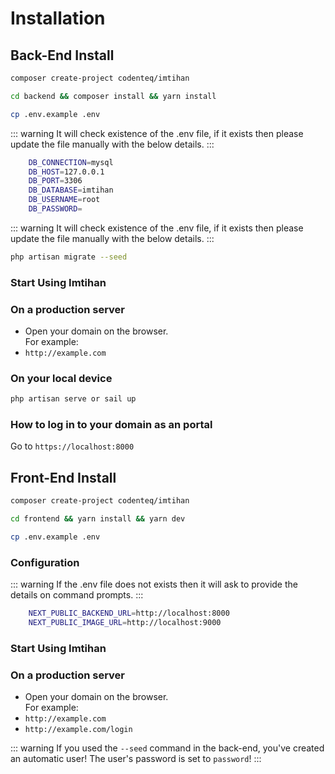 # Installation

## Back-End Install
```sh
composer create-project codenteq/imtihan
```

```sh
cd backend && composer install && yarn install
```

```sh
cp .env.example .env
```

::: warning
It will check existence of the .env file, if it exists then please update the file manually with the below details.
:::

```bash
    DB_CONNECTION=mysql
    DB_HOST=127.0.0.1
    DB_PORT=3306
    DB_DATABASE=imtihan
    DB_USERNAME=root
    DB_PASSWORD=
```

::: warning
It will check existence of the .env file, if it exists then please update the file manually with the below details.
:::

```sh
php artisan migrate --seed
```
### Start Using Imtihan
### On a production server
* Open your domain on the browser. <br> For example:
* `http://example.com`

### On your local device
```sh
php artisan serve or sail up
```

### How to log in to your domain as an portal
Go to `https://localhost:8000`

## Front-End Install

```sh
composer create-project codenteq/imtihan
```

```sh
cd frontend && yarn install && yarn dev
```

```sh
cp .env.example .env
```

### Configuration

::: warning
If the .env file does not exists then it will ask to provide the details on command prompts.
:::

```bash
    NEXT_PUBLIC_BACKEND_URL=http://localhost:8000
    NEXT_PUBLIC_IMAGE_URL=http://localhost:9000
```

### Start Using Imtihan

### On a production server
* Open your domain on the browser. <br> For example:
* `http://example.com`
* `http://example.com/login`

::: warning
If you used the `--seed` command in the back-end, you've created an automatic user! The user's password is set to `password`!
:::
